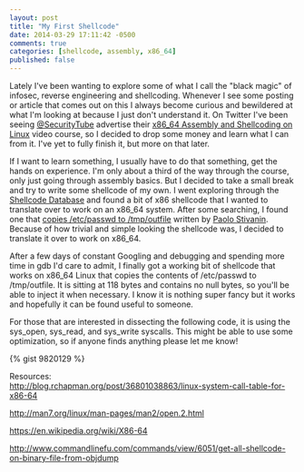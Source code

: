 ```yaml
---
layout: post
title: "My First Shellcode"
date: 2014-03-29 17:11:42 -0500
comments: true
categories: [shellcode, assembly, x86_64]
published: false
---
```

Lately I've been wanting to explore some of what I call the "black magic" of infosec, reverse engineering and shellcoding. Whenever I see some posting or article that comes out on this I always become curious and bewildered at what I'm looking at because I just don't understand it. On Twitter I've been seeing <a href="http://twitter.com/SecurityTube">@SecurityTube</a> advertise their <a href="http://www.pentesteracademy.com/course?id=7">x86_64 Assembly and Shellcoding on Linux</a> video course, so I decided to drop some money and learn what I can from it. I've yet to fully finish it, but more on that later.
<!--more-->
If I want to learn something, I usually have to do that something, get the hands on experience. I'm only about a third of the way through the course, only just going through assembly basics. But I decided to take a small break and try to write some shellcode of my own. I went exploring through the <a href="http://shell-storm.org/shellcode/">Shellcode Database</a> and found a bit of x86 shellcode that I wanted to translate over to work on an x86_64 system. After some searching, I found one that <a href="http://www.shell-storm.org/shellcode/files/shellcode-864.php">copies /etc/passwd to /tmp/outfile</a> written by <a href="https://github.com/polslinux">Paolo Stivanin</a>. Because of how trivial and simple looking the shellcode was, I decided to translate it over to work on x86_64.

After a few days of constant Googling and debugging and spending more time in gdb I'd care to admit, I finally got a working bit of shellcode that works on x86_64 Linux that copies the contents of /etc/passwd to /tmp/outfile. It is sitting at 118 bytes and contains no null bytes, so you'll be able to inject it when necessary. I know it is nothing super fancy but it works and hopefully it can be found useful to someone. 

For those that are interested in dissecting the following code, it is using the sys_open, sys_read, and sys_write syscalls. This might be able to use some optimization, so if anyone finds anything please let me know!

{% gist 9820129 %}

Resources:<br />
http://blog.rchapman.org/post/36801038863/linux-system-call-table-for-x86-64

http://man7.org/linux/man-pages/man2/open.2.html

https://en.wikipedia.org/wiki/X86-64

http://www.commandlinefu.com/commands/view/6051/get-all-shellcode-on-binary-file-from-objdump
